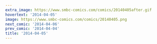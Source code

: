 ```yaml
---
extra_image: https://www.smbc-comics.com/comics/20140405after.gif
hovertext: '2014-04-05'
image: https://www.smbc-comics.com/comics/20140405.png
next_comic: '2014-04-06'
prev_comic: '2014-04-04'
title: '2014-04-05'
---
```


